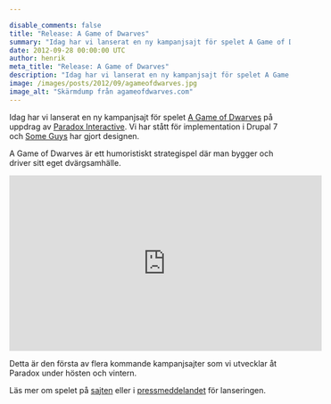 ```yaml
---

disable_comments: false
title: "Release: A Game of Dwarves"
summary: "Idag har vi lanserat en ny kampanjsajt för spelet A Game of Dwarves på uppdrag av Paradox Interactive."
date: 2012-09-28 00:00:00 UTC
author: henrik
meta_title: "Release: A Game of Dwarves"
description: "Idag har vi lanserat en ny kampanjsajt för spelet A Game of Dwarves på uppdrag av Paradox Interactive."
image: /images/posts/2012/09/agameofdwarves.jpg
image_alt: "Skärmdump från agameofdwarves.com"
---
```


<p>Idag har vi lanserat en ny kampanjsajt för spelet <a href="http://www.agameofdwarves.com">A Game of Dwarves</a> på uppdrag av <a href="http://www.paradoxplaza.com/">Paradox Interactive</a>. Vi har stått för implementation i Drupal 7 och <a href="http://www.someguys.se">Some Guys</a> har gjort designen.</p>

<p>A Game of Dwarves är ett humoristiskt strategispel där man bygger och driver sitt eget dvärgsamhälle.</p>

<p><iframe width="560" height="315" src="http://www.youtube.com/embed/oGO6HcgHUSQ" frameborder="0" allowfullscreen></iframe></p>

<p>Detta är den första av flera kommande kampanjsajter som vi utvecklar åt Paradox under hösten och vintern.</p>

<p>Läs mer om spelet på <a href="http://www.agameofdwarves.com">sajten</a> eller i <a href="http://www.paradoxplaza.com/press/2012/9/alert-dwarves-names-needed-urgently">pressmeddelandet</a> för lanseringen.</p>
